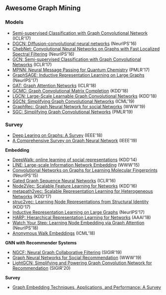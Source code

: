 ## Awesome Graph Mining


### Models
* [Semi-supervised Classification with Graph Convolutional Network](https://arxiv.org/pdf/1609.02907.pdf) (ICLR'17)
* [DGCN: Diffusion-convolutional neural networks](https://arxiv.org/pdf/1511.02136.pdf) (NeurIPS'16)
* [ChebNet: Convolutional Neural Networks on Graphs with Fast Localized Spectral Filtering](https://arxiv.org/pdf/1606.09375.pdf) (NeurIPS'16)
* [GCN: Semi-supervised Classification with Graph Convolutional Networks](https://arxiv.org/pdf/1609.02907.pdf) (ICLR'17)
* [MPNN: Neural Message Passing for Quantum Chemistry](https://arxiv.org/pdf/1704.01212.pdf) (PMLR'17)
* [GraphSAGE: Inductive Representation Learning on Large Graphs](https://arxiv.org/pdf/1706.02216.pdf) (NeurIPS'17)
* [GAT: Graph Attention Networks](https://arxiv.org/pdf/1710.10903.pdf) (ICLR'18)
* [GCMC: Graph Convolutional Matrix Completion](https://arxiv.org/pdf/1706.02263.pdf) (KDD'18)
* [LGCN: Large-Scale Learnable Graph Convolutional Networks](https://arxiv.org/pdf/1808.03965.pdf) (KDD'18)
* [SGCN: Simplifying Graph Convolutional Networks](http://proceedings.mlr.press/v97/wu19e/wu19e.pdf) (ICML'19)
* [GraphRec: Graph Neural Network for social Networks](https://arxiv.org/pdf/1902.07243.pdf) (WWW'19)
* [SGC: Simplifying Graph Convolutional Networks](https://arxiv.org/pdf/1902.07153.pdf) (PMLR'19)


### Survey
* [Deep Learing on Graphs: A Survey](https://arxiv.org/pdf/1812.04202.pdf) (IEEE'18)
* [A Comprehensive Survey on Graph Neural Network](https://arxiv.org/pdf/1901.00596.pdf) (IEEE'19)

**Embedding**

* [DeepWalk: online learning of social representations](https://arxiv.org/pdf/1403.6652.pdf) (KDD'14)
* [LINE: Large-scale Information Network Embedding](https://arxiv.org/pdf/1503.03578.pdf) (WWW'15)
* [Convolutional Networks on Graphs for Learning Molecular Fingerprints](https://arxiv.org/pdf/1509.09292.pdf) (NeurIPS'15)
* [Gated Graph Sequence Neural Networks](https://arxiv.org/pdf/1511.05493.pdf) (ICLR'16)
* [Node2Vec: Scalable Feature Learning for Networks](https://arxiv.org/pdf/1607.00653.pdf) (KDD'16)
* [metapath2vec: Scalable Representation Learning for Heterogeneous Networks](https://ericdongyx.github.io/papers/KDD17-dong-chawla-swami-metapath2vec.pdf) (KDD'17)
* [struc2vec: Learning Node Representations from Structural Identity](https://arxiv.org/pdf/1704.03165.pdf) (KDD'17)
* [Inductive Representation Learning on Large Graphs](https://arxiv.org/pdf/1706.02216.pdf) (NeurIPS'17)
* [HARP: Hierarchical Representation Learning for Networks](https://arxiv.org/pdf/1706.07845.pdf) (AAAI'18)
* [Watch Your Step: Learning Node Embedding via Graph Attention](https://arxiv.org/pdf/1710.09599.pdf) (NeurIPS'18)
* [Anonymous Walk Embeddings](https://arxiv.org/pdf/1805.11921.pdf) (ICML'18)


**GNN with Recommender Systems**

* [NGCF: Neural Graph Collaborative Filtering](https://arxiv.org/pdf/1905.08108.pdf) (SIGIR'19)
* [Graph Neural Networks for Social Recommendation](https://arxiv.org/pdf/1902.07243.pdf) (WWW'19)
* [LightGCN: Simplifying and Powering Graph Convolution Network for Recommendation](https://arxiv.org/pdf/2002.02126.pdf) (SIGIR'20)

**Survey**

* [Graph Embedding Techniques, Applications, and Performance: A Survey](https://arxiv.org/pdf/1705.02801.pdf)
